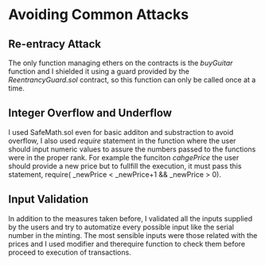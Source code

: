 # Avoiding Common Attacks

## Re-entracy Attack

The only function managing ethers on the contracts is the *buyGuitar* function and I shielded it using a guard provided by the *ReentrancyGuard.sol*
contract, so this function can only be called once at a time.

## Integer Overflow and Underflow 

I used SafeMath.sol even for basic additon and substraction to avoid overflow, I also used *require* statement in the function where the user should input numeric values to assure the numbers passed to the functions were in the proper rank. For example the funciton *cahgePrice* the user should provide a new price but to fullfill the execution, it must pass this statement,
require( _newPrice < _newPrice+1 && _newPrice > 0).

## Input Validation

In addition to the measures taken before, I validated all the inputs supplied by the users and try to automatize every possible input like the serial number in the minting. The most sensible inputs were those related with the prices  and I used modifier and therequire function to check them before proceed to execution of transactions.
